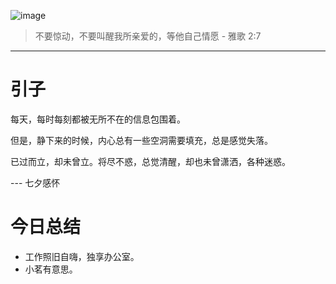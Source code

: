 ![image](https://github.com/peng-mi/peng-mi.github.io/assets/3978495/2cf77ed4-8434-4d66-83d3-793da258101e)

> 不要惊动，不要叫醒我所亲爱的，等他自己情愿 - 雅歌 2:7
-----
# 引子

每天，每时每刻都被无所不在的信息包围着。

但是，静下来的时候，内心总有一些空洞需要填充，总是感觉失落。

已过而立，却未曾立。将尽不惑，总觉清醒，却也未曾潇洒，各种迷惑。

--- 七夕感怀

# 今日总结
* 工作照旧自嗨，独享办公室。
* 小茗有意思。

